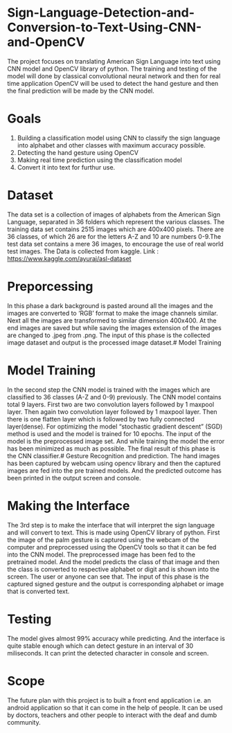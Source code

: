 # Sign-Language-Detection-and-Conversion-to-Text-Using-CNN-and-OpenCV
The project focuses on translating American Sign Language into text using CNN model and OpenCV library of python. The training and testing of the model will done by classical convolutional neural network and then for real time application OpenCV will be used to detect the hand gesture and then the final prediction will be made by the CNN model.
# Goals
1.  Building a classification model using CNN to classify the sign language into alphabet and other classes with maximum accuracy possible.
2.  Detecting the hand gesture using OpenCV
3.  Making real time prediction using the classification model
4.  Convert it into text for furthur use.
# Dataset
The data set is a collection of images of alphabets from the American Sign Language, separated in 36 folders which represent the various classes. The training data set contains 2515 images which are 400x400 pixels. There are 36 classes, of which 26 are for the letters A-Z and 10 are numbers 0-9.The test data set contains a mere 36 images, to encourage the use of real world test images. The Data is collected from kaggle. Link : https://www.kaggle.com/ayuraj/asl-dataset
# Preporcessing
In this phase a dark background is pasted around all the images and the images are converted to ‘RGB’ format to make the image channels similar. Next all the images are transformed to similar dimension 400x400. At the end images are saved but while saving the images extension of the images are changed to .jpeg from .png. The input of this phase is the collected image dataset and output is the processed image dataset.# Model Training
# Model Training
In the second step the CNN model is trained with the images which are classified to 36 classes (A-Z and 0-9) previously. The CNN model contains total 9 layers. First two are two convolution layers followed by 1 maxpool layer. Then again two convolution layer followed by 1 maxpool layer. Then there is one flatten layer which is followed by two fully connected layer(dense). For optimizing the model “stochastic gradient descent” (SGD) method is used and the model is trained for 10 epochs. The input of the model is the preprocessed image set. And while training the model the error has been minimized as much as possible. The final result of this phase is the CNN classifier.# Gesture Recognition and prediction. The hand images has been captured by webcam using opencv library and then the captured images are fed into the pre trained models. And the predicted outcome has been printed in the output screen and console.
# Making the Interface
The 3rd step is to make the interface that will interpret the sign language and will convert to text. This is made using OpenCV library of python. First the image of the palm gesture is captured using the webcam of the computer and preprocessed using the OpenCV tools so that it can be fed into the CNN model. The preprocessed image has been fed to the pretrained model. And the model predicts the class of that image and then the class is converted to respective alphabet or digit and is shown into the screen. The user or anyone can see that. The input of this phase is the captured signed gesture and the output is corresponding alphabet or image that is converted text.
# Testing
The model gives almost 99% accuracy while predicting. And the interface is quite stable enough which can detect gesture in an interval of 30 miliseconds. It can print the detected character in console and screen.
# Scope
The future plan with this project is to built a front end application i.e. an android application so that it can come in the help of people. It can be used by doctors, teachers and other people to interact with the deaf and dumb community.
